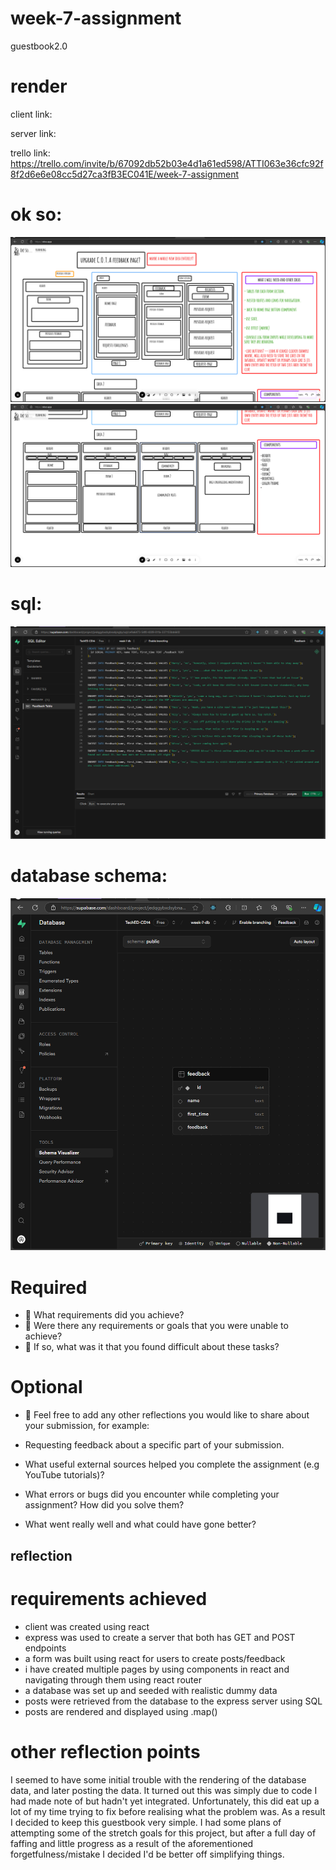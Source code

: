 # week-7-assignment

guestbook2.0

# render

client link:

server link:

trello link: https://trello.com/invite/b/67092db52b03e4d1a61ed598/ATTI063e36cfc92f8f2d6e6e08cc5d27ca3fB3EC041E/week-7-assignment

# ok so:

![wireframe1](client/public/images/ok_so.png)
![wireframe2](/client/public/images/ok_so2.png)

# sql:

![sql](/client/public/images/sql.png)

# database schema:

![schema](/client/public/images/schema_w_7.png)

# Required

- 🎯 What requirements did you achieve?
- 🎯 Were there any requirements or goals that you were unable to achieve?
- 🎯 If so, what was it that you found difficult about these tasks?

# Optional

- 🏹 Feel free to add any other reflections you would like to share about your submission, for example:

- Requesting feedback about a specific part of your submission.
- What useful external sources helped you complete the assignment (e.g YouTube tutorials)?
- What errors or bugs did you encounter while completing your assignment? How did you solve them?
- What went really well and what could have gone better?

## reflection

# requirements achieved

- client was created using react
- express was used to create a server that both has GET and POST endpoints
- a form was built using react for users to create posts/feedback
- i have created multiple pages by using components in react and navigating through them using react router
- a database was set up and seeded with realistic dummy data
- posts were retrieved from the database to the express server using SQL
- posts are rendered and displayed using .map()

# other reflection points

I seemed to have some initial trouble with the rendering of the database data, and later posting the data. It turned out this was simply due to code I had made note of but hadn't yet integrated. Unfortunately, this did eat up a lot of my time trying to fix before realising what the problem was. As a result I decided to keep this guestbook very simple. I had some plans of attempting some of the stretch goals for this project, but after a full day of faffing and little progress as a result of the aforementioned forgetfulness/mistake I decided I'd be better off simplifying things.
